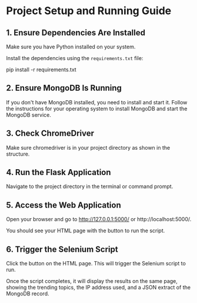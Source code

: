 # Project Setup and Running Guide

## 1. Ensure Dependencies Are Installed

Make sure you have Python installed on your system.

Install the dependencies using the `requirements.txt` file:

pip install -r requirements.txt

## 2. Ensure MongoDB Is Running
If you don't have MongoDB installed, you need to install and start it. Follow the instructions for your operating system to install MongoDB and start the MongoDB service.

## 3. Check ChromeDriver
Make sure chromedriver is in your project directory as shown in the structure.

## 4. Run the Flask Application
Navigate to the project directory in the terminal or command prompt.

## 5. Access the Web Application
Open your browser and go to http://127.0.0.1:5000/ or http://localhost:5000/.

You should see your HTML page with the button to run the script.

## 6. Trigger the Selenium Script
Click the button on the HTML page. This will trigger the Selenium script to run.

Once the script completes, it will display the results on the same page, showing the trending topics, the IP address used, and a JSON extract of the MongoDB record.